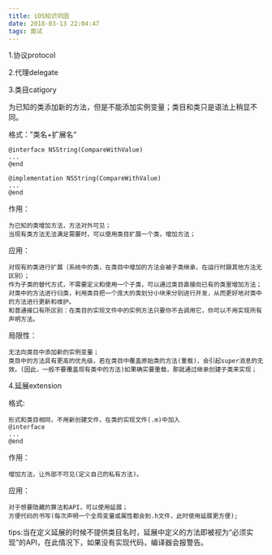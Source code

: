 ```yaml
---
title: iOS知识巩固
date: 2018-03-13 22:04:47
tags: 面试
---
```


1.协议protocol

2.代理delegate

3.类目catigory

为已知的类添加新的方法，但是不能添加实例变量；类目和类只是语法上稍显不同。

格式：”类名+扩展名“
	
	@interface NSString(CompareWithValue)
	...
	@end

	@implementation NSString(CompareWithValue)
	...
	@end
作用：
	
	为已知的类增加方法，方法对外可见；
	当现有类方法无法满足需要时，可以使用类目扩展一个类，增加方法；
应用：	

	对现有的类进行扩展（系统中的类，在类目中增加的方法会被子类继承，在运行时跟其他方法无区别）；
	作为子类的替代方式，不需要定义和使用一个子类，可以通过类目直接向已有的类里增加方法；
	对类中的方法进行归类，利用类目把一个庞大的类划分小块来分别进行开发，从而更好地对类中的方法进行更新和维护。
	和普通接口有所区别：在类目的实现文件中的实例方法只要你不去调用它，你可以不用实现所有声明方法。
局限性：
	
	无法向类目中添加新的实例变量；
	类目中的方法具有更高的优先级，若在类目中覆盖原始类的方法(重载)，会引起super消息的无效。(因此，一般不要覆盖现有类中的方法)如果确实要重载，那就通过继承创建子类来实现；
4.延展extension

格式:
	
	形式和类目相同，不用新创建文件，在类的实现文件(.m)中加入
	@interface 
	...
	@end
作用：
	
	增加方法，让外部不可见(定义自己的私有方法)。
应用：
	
	对于想要隐藏的算法和API，可以使用延展；
	方便代码的书写(每次声明一个全局变量或属性都会到.h文件，此时使用延展更方便);
tips:当在定义延展的时候不提供类目名时，延展中定义的方法即被视为“必须实现”的API，在此情况下，如果没有实现代码，编译器会报警告。